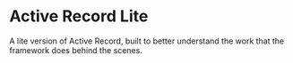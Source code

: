 # Active Record Lite
A lite version of Active Record, built to better understand the work that the framework does behind the scenes.